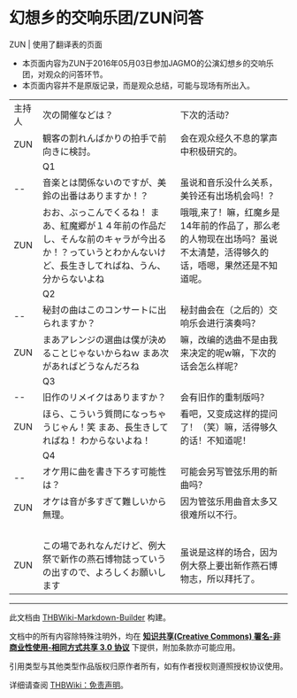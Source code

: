 # 幻想乡的交响乐团/ZUN问答

<!-- source html: G:\repos\THBWiki-Markdown-Builder\THBWikiMarkdown\Temp\main\0\01\ns0%3A%E5%B9%BB%E6%83%B3%E4%B9%A1%E7%9A%84%E4%BA%A4%E5%93%8D%E4%B9%90%E5%9B%A2%2FZUN%E9%97%AE%E7%AD%94.html -->

ZUN | 使用了翻译表的页面

- 本页面内容为ZUN于2016年05月03日参加JAGMO的公演幻想乡的交响乐团，对观众的问答环节。
- 本页面内容并不是原版记录，而是观众总结，可能与现场有所出入。

  
  

  


<table><tbody><tr class="tt-content" id="=-1" data-pos="&#91;&quot;=&quot;,1&#93;"><td id="主持人" class="tt-char" lang="zh"><div class="poem">主持人</div></td><td class="tt-ja" lang="ja"><div class="poem">次の開催などは？</div></td><td class="tt-zh" lang="zh"><div class="poem">下次的活动？</div></td></tr><tr class="tt-content" id="=-2" data-pos="&#91;&quot;=&quot;,2&#93;"><td id="ZUN" class="tt-char" lang="zh"><div class="poem">ZUN</div></td><td class="tt-ja" lang="ja"><div class="poem">観客の割れんばかりの拍手で前向きに検討。</div></td><td class="tt-zh" lang="zh"><div class="poem">会在观众经久不息的掌声中积极研究的。</div></td></tr><tr class="tt-status-header" id="=-3" data-pos="&#91;&quot;=&quot;,3&#93;"><td class="tt-s" lang="zh"><div class="poem"></div></td><td colspan="2" class="tt-status" lang="zh"><div class="poem">Q1</div></td></tr><tr class="tt-content" id="=-4" data-pos="&#91;&quot;=&quot;,4&#93;"><td id="--" class="tt-char" lang="zh"><div class="poem">--</div></td><td class="tt-ja" lang="ja"><div class="poem">音楽とは関係ないのですが、美鈴の出番はありますか！？</div></td><td class="tt-zh" lang="zh"><div class="poem">虽说和音乐没什么关系，美铃还有出场机会吗！？</div></td></tr><tr class="tt-content" id="=-5" data-pos="&#91;&quot;=&quot;,5&#93;"><td id="ZUN" class="tt-char" lang="zh"><div class="poem">ZUN</div></td><td class="tt-ja" lang="ja"><div class="poem">おお、ぶっこんでくるね！ まあ、紅魔郷が１４年前の作品だし、そんな前のキャラが今出るか！？っていうとわかんないけど、長生きしてればね、うん、分からないよね</div></td><td class="tt-zh" lang="zh"><div class="poem">哦哦,来了！嘛，红魔乡是14年前的作品了，那么老的人物现在出场吗？虽说不太清楚，活得够久的话，唔嗯，果然还是不知道呢。</div></td></tr><tr class="tt-status-header" id="=-6" data-pos="&#91;&quot;=&quot;,6&#93;"><td class="tt-s" lang="zh"><div class="poem"></div></td><td colspan="2" class="tt-status" lang="zh"><div class="poem">Q2</div></td></tr><tr class="tt-content" id="=-7" data-pos="&#91;&quot;=&quot;,7&#93;"><td id="--" class="tt-char" lang="zh"><div class="poem">--</div></td><td class="tt-ja" lang="ja"><div class="poem">秘封の曲はこのコンサートに出られますか？</div></td><td class="tt-zh" lang="zh"><div class="poem">秘封曲会在（之后的）交响乐会进行演奏吗？</div></td></tr><tr class="tt-content" id="=-8" data-pos="&#91;&quot;=&quot;,8&#93;"><td id="ZUN" class="tt-char" lang="zh"><div class="poem">ZUN</div></td><td class="tt-ja" lang="ja"><div class="poem">まあアレンジの選曲は僕が決めることじゃないからねｗ まあ次があればどうなんだろね</div></td><td class="tt-zh" lang="zh"><div class="poem">嘛，改编的选曲不是由我来决定的呢w嘛，下次的话会怎么样呢？</div></td></tr><tr class="tt-status-header" id="=-9" data-pos="&#91;&quot;=&quot;,9&#93;"><td class="tt-s" lang="zh"><div class="poem"></div></td><td colspan="2" class="tt-status" lang="zh"><div class="poem">Q3</div></td></tr><tr class="tt-content" id="=-10" data-pos="&#91;&quot;=&quot;,10&#93;"><td id="--" class="tt-char" lang="zh"><div class="poem">--</div></td><td class="tt-ja" lang="ja"><div class="poem">旧作のリメイクはありますか？</div></td><td class="tt-zh" lang="zh"><div class="poem">会有旧作的重制版吗？</div></td></tr><tr class="tt-content" id="=-11" data-pos="&#91;&quot;=&quot;,11&#93;"><td id="ZUN" class="tt-char" lang="zh"><div class="poem">ZUN</div></td><td class="tt-ja" lang="ja"><div class="poem">ほら、こういう質問になっちゃうじゃん！笑 まあ、長生きしてればね！ わからないよね！</div></td><td class="tt-zh" lang="zh"><div class="poem">看吧，又变成这样的提问了！（笑）嘛，活得够久的话！不知道呢！</div></td></tr><tr class="tt-status-header" id="=-12" data-pos="&#91;&quot;=&quot;,12&#93;"><td class="tt-s" lang="zh"><div class="poem"></div></td><td colspan="2" class="tt-status" lang="zh"><div class="poem">Q4</div></td></tr><tr class="tt-content" id="=-13" data-pos="&#91;&quot;=&quot;,13&#93;"><td id="--" class="tt-char" lang="zh"><div class="poem">--</div></td><td class="tt-ja" lang="ja"><div class="poem">オケ用に曲を書き下ろす可能性は？</div></td><td class="tt-zh" lang="zh"><div class="poem">可能会另写管弦乐用的新曲吗？</div></td></tr><tr class="tt-content" id="=-14" data-pos="&#91;&quot;=&quot;,14&#93;"><td id="ZUN" class="tt-char" lang="zh"><div class="poem">ZUN</div></td><td class="tt-ja" lang="ja"><div class="poem">オケは音が多すぎて難しいから無理。</div></td><td class="tt-zh" lang="zh"><div class="poem">因为管弦乐用曲音太多又很难所以不行。</div></td></tr><tr class="tt-status-header" id="=-15" data-pos="&#91;&quot;=&quot;,15&#93;"><td class="tt-s" lang="zh"><div class="poem"></div></td><td colspan="2" class="tt-status" lang="zh"><div class="poem">&#160;&#160;</div></td></tr><tr class="tt-content" id="=-16" data-pos="&#91;&quot;=&quot;,16&#93;"><td id="ZUN" class="tt-char" lang="zh"><div class="poem">ZUN</div></td><td class="tt-ja" lang="ja"><div class="poem">この場であれなんだけど、例大祭で新作の燕石博物誌っていうの出すので、よろしくお願いします</div></td><td class="tt-zh" lang="zh"><div class="poem">虽说是这样的场合，因为例大祭上要出新作燕石博物志，所以拜托了。<br></div></td></tr></tbody></table>







---

此文档由 [THBWiki-Markdown-Builder](https://github.com/Delsin-Yu/THBWiki-Markdown-Builder) 构建。

文档中的所有内容除特殊注明外，均在 [**知识共享(Creative Commons) 署名-非商业性使用-相同方式共享 3.0 协议**](https://creativecommons.org/licenses/by-sa/3.0/deed.zh-hans) 下提供，附加条款亦可能应用。

引用类型与其他类型作品版权归原作者所有，如有作者授权则遵照授权协议使用。

详细请查阅 [THBWiki：免责声明](https://thbwiki.cc/THBWiki:%E5%85%8D%E8%B4%A3%E5%A3%B0%E6%98%8E)。

